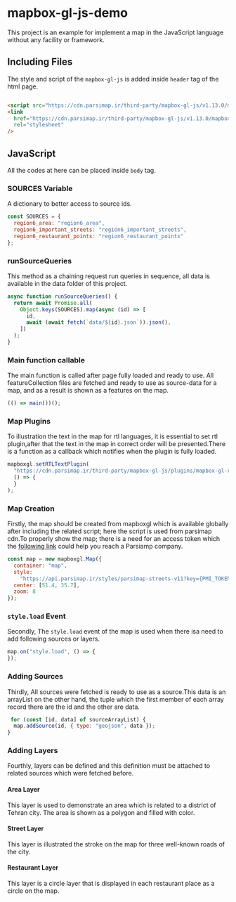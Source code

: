 # mapbox-gl-js-demo

This project is an example for implement a map in the JavaScript language without any facility or framework.

## Including Files

The style and script of the `mapbox-gl-js` is added inside `header` tag of the html page.

```html

<script src="https://cdn.parsimap.ir/third-party/mapbox-gl-js/v1.13.0/mapbox-gl.js"></script>
<link
  href="https://cdn.parsimap.ir/third-party/mapbox-gl-js/v1.13.0/mapbox-gl.css"
  rel="stylesheet"
/>
```

## JavaScript

All the codes at here can be placed inside `body` tag.

### SOURCES Variable

A dictionary to better access to source ids.

```javascript
const SOURCES = {
  region6_area: "region6_area",
  region6_important_streets: "region6_important_streets",
  region6_restaurant_points: "region6_restaurant_points"
};
```

### runSourceQueries

This method as a chaining request run queries in sequence, all data is available in the data folder of this project.

```javascript
async function runSourceQueries() {
  return await Promise.all(
    Object.keys(SOURCES).map(async (id) => [
      id,
      await (await fetch(`data/${id}.json`)).json(),
    ])
  );
}
```

### Main function callable

The main function is called after page fully loaded and ready to use.
All featureCollection files are fetched and ready
to use as source-data for a map, and as a result is shown as a features on the map.

```javascript
(() => main())();
```

### Map Plugins

To illustration the text in the map for rtl languages, it is essential to set rtl plugin,after that the text in the map
in correct order will be presented.There is a function as a callback which notifies when the plugin is fully loaded.

```javascript
mapboxgl.setRTLTextPlugin(
  "https://cdn.parsimap.ir/third-party/mapbox-gl-js/plugins/mapbox-gl-rtl-text/v0.2.3/mapbox-gl-rtl-text.js",
  () => {
  }
);

```

### Map Creation

Firstly, the map should be created from mapboxgl which is available globally after including the related script; here
the script is used from parsimap cdn.To properly show the map; there is a need for an access token which
the [following link](https://account.parsimap.ir/token-registration) could help you reach a Parsiamp company.

```javascript
const map = new mapboxgl.Map({
  container: "map",
  style:
    "https://api.parsimap.ir/styles/parsimap-streets-v11?key={PMI_TOKEN}",
  center: [51.4, 35.7],
  zoom: 8
});
```

### `style.load` Event

Secondly, The `style.load` event of the map is used when there isa need to add following sources or layers.

```javascript
map.on("style.load", () => {
});
```

### Adding Sources

Thirdly, All sources were fetched is ready to use as a source.This data is an arrayList on the other hand, the tuple
which the first member of each array record there are the id and the other are data.

```javascript
 for (const [id, data] of sourceArrayList) {
  map.addSource(id, { type: "geojson", data });
}
```

### Adding Layers

Fourthly, layers can be defined and this definition must be attached to related sources which were fetched before.

#### Area Layer

This layer is used to demonstrate an area which is related to a district of Tehran city.
The area is shown as a polygon and filled with color.

#### Street Layer

This layer is illustrated the stroke on the map for three well-known roads of the city.

#### Restaurant Layer

This layer is a circle layer that is displayed in each restaurant place as a circle on the map.